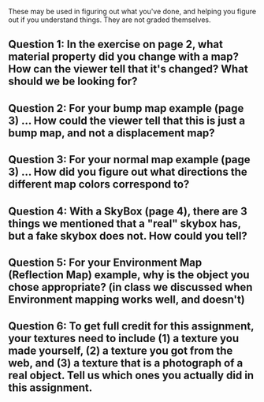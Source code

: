 These may be used in figuring out what you've done, and helping you figure out if you understand things. They are not graded themselves.

## Question 1: In the exercise on page 2, what material property did you change with a map? How can the viewer tell that it's changed? What should we be looking for?

## Question 2: For your bump map example (page 3) ... How could the viewer tell that this is just a bump map, and not a displacement map?

## Question 3: For your normal map example (page 3) ... How did you figure out what directions the different map colors correspond to?

## Question 4: With a SkyBox (page 4), there are 3 things we mentioned that a "real" skybox has, but a fake skybox does not. How could you tell?

## Question 5: For your Environment Map (Reflection Map) example, why is the object you chose appropriate? (in class we discussed when Environment mapping works well, and doesn't)

## Question 6: To get full credit for this assignment, your textures need to include (1) a texture you made yourself, (2) a texture you got from the web, and (3) a texture that is a photograph of a real object. Tell us which ones you actually did in this assignment.
